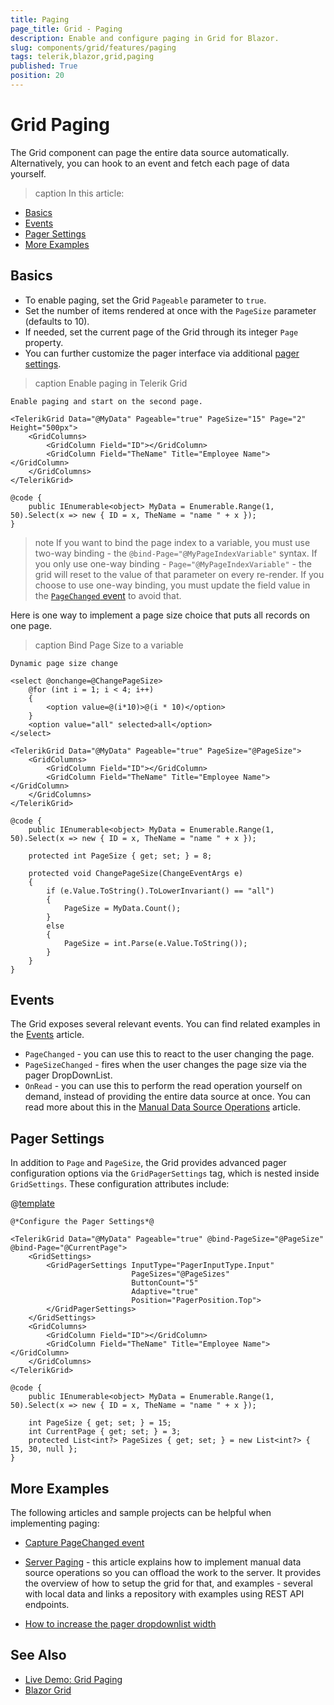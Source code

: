 ```yaml
---
title: Paging
page_title: Grid - Paging
description: Enable and configure paging in Grid for Blazor.
slug: components/grid/features/paging
tags: telerik,blazor,grid,paging
published: True
position: 20
---
```


# Grid Paging

The Grid component can page the entire data source automatically. Alternatively, you can hook to an event and fetch each page of data yourself.

>caption In this article:

* [Basics](#basics)
* [Events](#events)
* [Pager Settings](#pager-settings)
* [More Examples](#more-examples)


## Basics

* To enable paging, set the Grid `Pageable` parameter to `true`.
* Set the number of items rendered at once with the `PageSize` parameter (defaults to 10).
* If needed, set the current page of the Grid through its integer `Page` property.
* You can further customize the pager interface via additional [pager settings](#pager-settings).

>caption Enable paging in Telerik Grid

````RAZOR
Enable paging and start on the second page.

<TelerikGrid Data="@MyData" Pageable="true" PageSize="15" Page="2" Height="500px">
	<GridColumns>
		<GridColumn Field="ID"></GridColumn>
		<GridColumn Field="TheName" Title="Employee Name"></GridColumn>
	</GridColumns>
</TelerikGrid>

@code {
	public IEnumerable<object> MyData = Enumerable.Range(1, 50).Select(x => new { ID = x, TheName = "name " + x });
}
````

>note If you want to bind the page index to a variable, you must use two-way binding - the `@bind-Page="@MyPageIndexVariable"` syntax. If you only use one-way binding -  `Page="@MyPageIndexVariable"` - the grid will reset to the value of that parameter on every re-render. If you choose to use one-way binding, you must update the field value in the [`PageChanged` event](slug://grid-events#pagechanged) to avoid that.

Here is one way to implement a page size choice that puts all records on one page.

>caption Bind Page Size to a variable

````RAZOR
Dynamic page size change

<select @onchange=@ChangePageSize>
	@for (int i = 1; i < 4; i++)
	{
		<option value=@(i*10)>@(i * 10)</option>
	}
	<option value="all" selected>all</option>
</select>

<TelerikGrid Data="@MyData" Pageable="true" PageSize="@PageSize">
	<GridColumns>
		<GridColumn Field="ID"></GridColumn>
		<GridColumn Field="TheName" Title="Employee Name"></GridColumn>
	</GridColumns>
</TelerikGrid>

@code {
	public IEnumerable<object> MyData = Enumerable.Range(1, 50).Select(x => new { ID = x, TheName = "name " + x });

	protected int PageSize { get; set; } = 8;

	protected void ChangePageSize(ChangeEventArgs e)
	{
		if (e.Value.ToString().ToLowerInvariant() == "all")
		{
			PageSize = MyData.Count();
		}
		else
		{
			PageSize = int.Parse(e.Value.ToString());
		}
	}
}
````

## Events

The Grid exposes several relevant events. You can find related examples in the [Events](slug://grid-events) article.

* `PageChanged` - you can use this to react to the user changing the page.
* `PageSizeChanged` - fires when the user changes the page size via the pager DropDownList.
* `OnRead` - you can use this to perform the read operation yourself on demand, instead of providing the entire data source at once. You can read more about this in the [Manual Data Source Operations](slug://components/grid/manual-operations) article.

## Pager Settings  

In addition to `Page` and `PageSize`, the Grid provides advanced pager configuration options via the `GridPagerSettings` tag, which is nested inside `GridSettings`. These configuration attributes include:

@[template](/_contentTemplates/common/pager-settings.md#pager-settings)

````RAZOR
@*Configure the Pager Settings*@

<TelerikGrid Data="@MyData" Pageable="true" @bind-PageSize="@PageSize" @bind-Page="@CurrentPage">
    <GridSettings>
        <GridPagerSettings InputType="PagerInputType.Input"
                           PageSizes="@PageSizes"
                           ButtonCount="5"
                           Adaptive="true"
                           Position="PagerPosition.Top">
        </GridPagerSettings>
    </GridSettings>
    <GridColumns>
        <GridColumn Field="ID"></GridColumn>
        <GridColumn Field="TheName" Title="Employee Name"></GridColumn>
    </GridColumns>
</TelerikGrid>

@code {
    public IEnumerable<object> MyData = Enumerable.Range(1, 50).Select(x => new { ID = x, TheName = "name " + x });

    int PageSize { get; set; } = 15;
    int CurrentPage { get; set; } = 3;
    protected List<int?> PageSizes { get; set; } = new List<int?> { 15, 30, null };
}
````

## More Examples

The following articles and sample projects can be helpful when implementing paging:

* [Capture PageChanged event](slug://grid-events#pagechanged)

* [Server Paging](slug://components/grid/manual-operations) - this article explains how to implement manual data source operations so you can offload the work to the server. It provides the overview of how to setup the grid for that, and examples - several with local data and links a repository with examples using REST API endpoints.

* [How to increase the pager dropdownlist width](slug://pager-kb-dropdown-width)

## See Also

  * [Live Demo: Grid Paging](https://demos.telerik.com/blazor-ui/grid/paging)
  * [Blazor Grid](slug://grid-overview)
